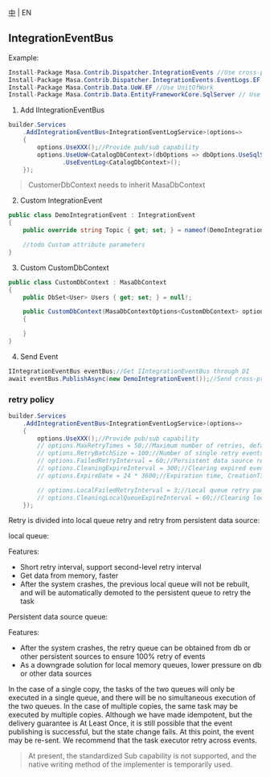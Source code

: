 [中](README.zh-CN.md) | EN

## IntegrationEventBus

Example:

```C#
Install-Package Masa.Contrib.Dispatcher.IntegrationEvents //Use cross-process
Install-Package Masa.Contrib.Dispatcher.IntegrationEvents.EventLogs.EF //Record cross-process message logs
Install-Package Masa.Contrib.Data.UoW.EF //Use UnitOfWork
Install-Package Masa.Contrib.Data.EntityFrameworkCore.SqlServer // Use SqlServer
```

1. Add IIntegrationEventBus

```C#
builder.Services
    .AddIntegrationEventBus<IntegrationEventLogService>(options=>
    {
        options.UseXXX();//Provide pub/sub capability
        options.UseUoW<CatalogDbContext>(dbOptions => dbOptions.UseSqlServer("server=localhost;uid=sa;pwd=P@ssw0rd;database=identity"))
               .UseEventLog<CatalogDbContext>();
    });
```

> CustomerDbContext needs to inherit MasaDbContext

2. Custom IntegrationEvent

```C#
public class DemoIntegrationEvent : IntegrationEvent
{
    public override string Topic { get; set; } = nameof(DemoIntegrationEvent);//dapr topic name

    //todo Custom attribute parameters
}
```

3. Custom CustomDbContext

```C#
public class CustomDbContext : MasaDbContext
{
    public DbSet<User> Users { get; set; } = null!;

    public CustomDbContext(MasaDbContextOptions<CustomDbContext> options) : base(options)
    {

    }
}
```

4. Send Event

```C#
IIntegrationEventBus eventBus;//Get IIntegrationEventBus through DI
await eventBus.PublishAsync(new DemoIntegrationEvent());//Send cross-process events
```

### retry policy

```C#
builder.Services
    .AddIntegrationEventBus<IntegrationEventLogService>(options=>
    {
        options.UseXXX();//Provide pub/sub capability
        // options.MaxRetryTimes = 50;//Maximum number of retries, default: 50
        // options.RetryBatchSize = 100;//Number of single retry events, used to get retry events from persistent data source, default 100
        // options.FailedRetryInterval = 60;//Persistent data source retry pause interval, default 60s
        // options.CleaningExpireInterval = 300;//Clearing expired event pause interval, unit: s, default 300s
        // options.ExpireDate = 24 * 3600;//Expiration time, CreationTime + ExpireDate = Expiration time, default 1 day

        // options.LocalFailedRetryInterval = 3;//Local queue retry pause interval, default 3s
        // options.CleaningLocalQueueExpireInterval = 60;//Clearing local queue expired event pause interval, unit: s, default 60s
    });
```

Retry is divided into local queue retry and retry from persistent data source:

local queue:

Features:
- Short retry interval, support second-level retry interval
- Get data from memory, faster
- After the system crashes, the previous local queue will not be rebuilt, and will be automatically demoted to the persistent queue to retry the task

Persistent data source queue:

Features:

- After the system crashes, the retry queue can be obtained from db or other persistent sources to ensure 100% retry of events
- As a downgrade solution for local memory queues, lower pressure on db or other data sources

In the case of a single copy, the tasks of the two queues will only be executed in a single queue, and there will be no simultaneous execution of the two queues.
In the case of multiple copies, the same task may be executed by multiple copies. Although we have made idempotent, but the delivery guarantee is At Least Once, it is still possible that the event publishing is successful, but the state change fails.
At this point, the event may be re-sent. We recommend that the task executor retry across events.

> At present, the standardized Sub capability is not supported, and the native writing method of the implementer is temporarily used.